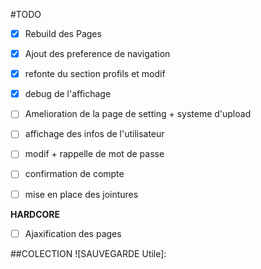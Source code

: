#TODO 
  -[x] Rebuild des Pages 

  -[x] Ajout des preference de navigation
 
  -[x] refonte du section profils et modif 

  -[x] debug de l'affichage 

  -[ ] Amelioration de la page de setting  + systeme d'upload 

  -[ ] affichage des infos de l'utilisateur 

  -[ ] modif + rappelle de mot de passe 

  -[ ] confirmation  de compte 

  -[ ] mise en place des jointures 

  **HARDCORE** 

  -[ ] Ajaxification des pages 
   
##COLECTION   ![SAUVEGARDE Utile]:
  